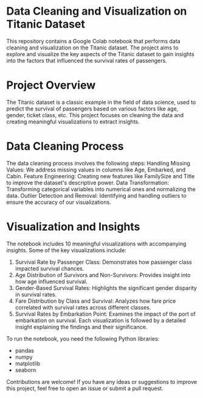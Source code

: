 # **Data Cleaning and Visualization on Titanic Dataset**

This repository contains a Google Colab notebook that performs data cleaning and visualization on the Titanic dataset. The project aims to explore and visualize the key aspects of the Titanic dataset to gain insights into the factors that influenced the survival rates of passengers.
# Project Overview
The Titanic dataset is a classic example in the field of data science, used to predict the survival of passengers based on various factors like age, gender, ticket class, etc. This project focuses on cleaning the data and creating meaningful visualizations to extract insights.
# Data Cleaning Process
The data cleaning process involves the following steps:
Handling Missing Values: We address missing values in columns like Age, Embarked, and Cabin.
Feature Engineering: Creating new features like FamilySize and Title to improve the dataset's descriptive power.
Data Transformation: Transforming categorical variables into numerical ones and normalizing the data.
Outlier Detection and Removal: Identifying and handling outliers to ensure the accuracy of our visualizations.
# Visualization and Insights
The notebook includes 10 meaningful visualizations with accompanying insights. Some of the key visualizations include:
1. Survival Rate by Passenger Class: Demonstrates how passenger class impacted survival chances.
2. Age Distribution of Survivors and Non-Survivors: Provides insight into how age influenced survival.
3. Gender-Based Survival Rates: Highlights the significant gender disparity in survival rates.
4. Fare Distribution by Class and Survival: Analyzes how fare price correlated with survival rates across different classes.
5. Survival Rates by Embarkation Point: Examines the impact of the port of embarkation on survival.
Each visualization is followed by a detailed insight explaining the findings and their significance.

To run the notebook, you need the following Python libraries:
- pandas
- numpy
- matplotlib
- seaborn

Contributions are welcome! If you have any ideas or suggestions to improve this project, feel free to open an issue or submit a pull request.
